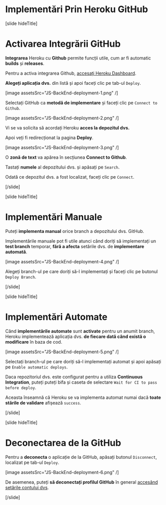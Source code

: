# Implementări Prin Heroku GitHub 

[slide hideTitle]

# Activarea Integrării GitHub

**Integrаrea** Heroku cu **Github** permite funcții utile, cum ar fi automatic **builds** și **releases**.

Pentru a activa integrarea Github, [accesați Heroku Dashboard](https://dashboard.heroku.com/apps).

**Alegeți aplicația dvs.** din listă și apoi faceți clic pe tab-ul `Deploy`.

[image assetsSrc="JS-BackEnd-deployment-1.png" /]

Selectați GitHub ca **metodă de implementare** și faceți clic pe `Connect to Github`.

[image assetsSrc="JS-BackEnd-deployment-2.png" /]

Vi se va solicita să acordați Heroku **acces la depozitul dvs.**

Apoi veți fi redirecționat la pagina **Deploy**.

[image assetsSrc="JS-BackEnd-deployment-3.png" /]

O **zonă de text** va apărea în secțiunea **Connect to Github**.

Tastați **numele** al depozitului dvs. și apăsați pe `Search`.

Odată ce depozitul  dvs. a fost localizat, faceți clic pe `Connect`.

[/slide]


[slide hideTitle]

# Implementări Manuale

Puteți **implementa manual** orice branch a depozitului dvs. GitHub.

Implementările manuale pot fi utile atunci când doriți să implementați un **test branch** temporar, **fără a afecta** setările dvs. de **implementare automată**.

[image assetsSrc="JS-BackEnd-deployment-4.png" /]

Alegeți branch-ul pe care doriți să-l implementați și faceți clic pe butonul `Deploy Branch`.

[/slide]


[slide hideTitle]

# Implementări Automate

Când **implementările automate** sunt **activate** pentru  un anumit branch, Heroku implementează aplicația dvs. **de fiecare dată când există o modificare** în baza de cod.

[image assetsSrc="JS-BackEnd-deployment-5.png" /]

Selectați branch-ul pe care doriți să-l implementați automat și apoi apăsați pe `Enable automatic deploys`.

Daca repozitoriul dvs. este configurat pentru a utiliza **Continuous Integration**, puteți puteți bifa și caseta de selectare `Wait for CI to pass before deploy`.

Aceasta înseamnă că Heroku se va implementa automat numai dacă **toate stările de validare** afișează `success`.

[/slide]

[slide hideTitle]

# Deconectarea de la GitHub

Pentru a **deconecta** o aplicație de la GitHub, apăsați butonul `Disconnect`, localizat pe tab-ul `Deploy`.

[image assetsSrc="JS-BackEnd-deployment-6.png" /]

De asemenea, puteți **să deconectați profilul GitHub** în general [accesând setările contului dvs](https://dashboard.heroku.com/account/applications#third-party-applications).

[/slide]
